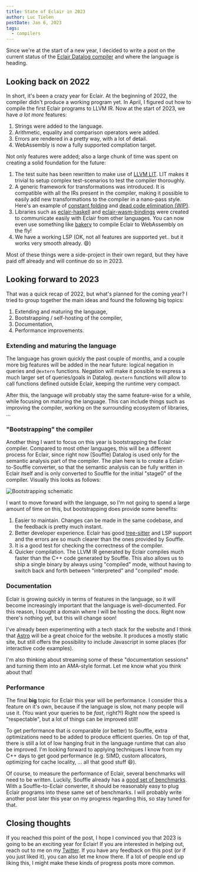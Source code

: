 ```yaml
---
title: State of Eclair in 2023
author: Luc Tielen
postDate: Jan 6, 2023
tags:
  - compilers
---
```


Since we're at the start of a new year, I decided to write a post on the
current status of the [Eclair Datalog compiler](https://github.com/luc-tielen/eclair-lang)
and where the language is heading.

## Looking back on 2022

In short, it's been a crazy year for Eclair. At the beginning of 2022, the
compiler didn't produce a working program yet. In April, I figured out how to
compile the first Eclair programs to LLVM IR. Now at the start of 2023, we have
_a lot more_ features:

1. Strings were added to the language.
2. Arithmetic, equality and comparison operators were added.
3. Errors are rendered in a pretty way, with a lot of detail.
4. WebAssembly is now a fully supported compilation target.

Not only features were added; also a large chunk of time was spent on creating
a solid foundation for the future:

1. The test suite has been rewritten to make use of [LLVM LIT](https://llvm.org/docs/CommandGuide/lit.html).
   LIT makes it trivial to setup complex test-scenarios to test the compiler
   thoroughly.
2. A generic framework for transformations was introduced. It is compatible
   with all the IRs present in the compiler, making it possible to easily add
   new transformations to the compiler in a nano-pass style. Here's an example
   of [constant folding](https://github.com/luc-tielen/eclair-lang/blob/main/lib/Eclair/AST/Transforms/ConstantFolding.hs)
   and [dead code elimination (WIP)](https://github.com/luc-tielen/eclair-lang/blob/main/lib/Eclair/AST/Transforms/DeadCodeElimination.hs).
3. Libraries such as [eclair-haskell](https://github.com/luc-tielen/eclair-haskell)
   and [eclair-wasm-bindings](https://github.com/luc-tielen/eclair-wasm-bindings)
   were created to communicate easily with Eclair from other languages.
   You can now even use something like [bakery](https://bakery.fly.dev) to
   compile Eclair to WebAssembly on the fly!
4. We have a working LSP (OK, not all features are supported yet.. but it works
   very smooth already. :smile:)

Most of these things were a side-project in their own regard, but they have
paid off already and will continue do so in 2023.

## Looking forward to 2023

That was a quick recap of 2022, but what's planned for the coming year?
I tried to group together the main ideas and found the following big topics:

1. Extending and maturing the language,
2. Bootstrapping / self-hosting of the compiler,
3. Documentation,
4. Performance improvements.

### Extending and maturing the language

The language has grown quickly the past couple of months, and a couple more big
features will be added in the near future: logical negation in queries and
`@extern` functions. Negation will make it possible to express a much larger set
of queries/goals in Datalog. `@extern` functions will allow to call functions
defined outside Eclair, keeping the runtime very compact.

After this, the language will probably stay the same feature-wise for a while,
while focusing on maturing the language. This can include things such as
improving the compiler, working on the surrounding ecosystem of libraries, ...

### "Bootstrapping" the compiler

Another thing I want to focus on this year is bootstrapping the Eclair compiler.
Compared to most other languages, this will be a different process for Eclair,
since right now (Souffle) Datalog is used only for the semantic analysis part
of the compiler. The plan here is to create a Eclair-to-Souffle converter, so
that the semantic analysis can be fully written in Eclair itself and is only
converted to Souffle for the initial "stage0" of the compiler. Visually this
looks as follows:

<img
   src="/images/bootstrapping_eclair.png"
   alt="Bootstrapping schematic"
   style="max-width: 100%;"/>

I want to move forward with the language, so I'm not going to spend a large
amount of time on this, but bootstrapping does provide some benefits:

1. Easier to maintain. Changes can be made in the same codebase, and the
   feedback is pretty much instant.
2. Better developer experience. Eclair has good [tree-sitter](https://github.com/luc-tielen/tree-sitter-eclair)
   and LSP support and the errors are so much clearer than the ones provided
   by Souffle.
3. It is a good test for checking the correctness of the compiler.
4. Quicker compilation. The LLVM IR generated by Eclair compiles much faster
   than the C++ code generated by Souffle. This also allows us to ship a single
   binary by always using "compiled" mode, without having to switch back and
   forth between "interpreted" and "compiled" mode.

### Documentation

Eclair is growing quickly in terms of features in the language, so it will
become increasingly important that the language is well-documented. For this
reason, I bought a domain where I will be hosting the docs. Right now there's
nothing yet, but this will change soon!

I've already been experimenting with a tech stack for the website and I think
that [Astro](https://astro.build/) will be a great choice for the website. It
produces a mostly static site, but still offers the possibility to include
Javascript in some places (for interactive code examples).

I'm also thinking about streaming some of these "documentation sessions" and
turning them into an AMA-style format. Let me know what you think about that!

### Performance

The final **big** topic for Eclair this year will be performance. I consider
this a feature on it's own, because if the language is slow, not many people
will use it. (You want your queries to be _fast_, right?!) Right now the speed is
"respectable", but a lot of things can be improved still!

To get performance that is comparable (or better) to Souffle, extra
optimizations need to be added to produce efficient queries. On top of that,
there is still a lot of low hanging fruit in the language runtime that can also
be improved. I'm looking forward to applying techniques I know from my C++ days
to get good performance (e.g. SIMD, custom allocators, optimizing for cache
locality, ... all that good stuff :smile:).

Of course, to measure the performance of Eclair, several benchmarks will need to
be written. Luckily, Souffle already has a [good set of benchmarks](https://souffle-lang.github.io/benchmarks).
With a Souffle-to-Eclair converter, it should be reasonably easy to plug Eclair
programs into these same set of benchmarks. I will probably write another post
later this year on my progress regarding this, so stay tuned for that.

## Closing thoughts

If you reached this point of the post, I hope I convinced you that
2023 is going to be an exciting year for Eclair! If you are interested in
helping out, reach out to me on my [Twitter](https://twitter.com/luctielen).
If you have any feedback on this post (or if you just liked it), you can also
let me know there. If a lot of people end up liking this, I might make these
kinds of progress posts more common.
